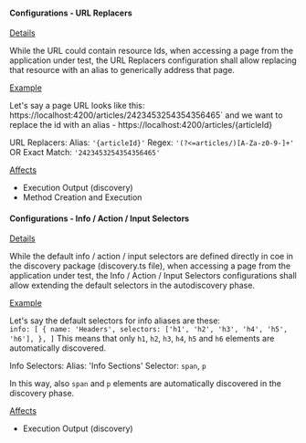 #### Configurations - URL Replacers

<ins>Details</ins>

While the URL could contain resource Ids, when accessing a page from the application under test, the URL Replacers configuration shall allow replacing that resource with an alias to generically address that page.

<ins>Example</ins>

Let's say a page URL looks like this: https://localhost:4200/articles/2423453254354356465` and we want to replace the id with an alias - https://localhost:4200/articles/{articleId}

URL Replacers: 
Alias: `'{articleId}'`
Regex: `'(?<=articles/)[A-Za-z0-9-]+'` OR Exact Match: `'2423453254354356465'`
   
<ins>Affects</ins>
- Execution Output (discovery)
- Method Creation and Execution

#### Configurations - Info / Action / Input Selectors

<ins>Details</ins>

While the default info / action / input selectors are defined directly in coe in the discovery package (discovery.ts file), when accessing a page from the application under test, the Info / Action / Input Selectors configurations shall allow extending the default selectors in the autodiscovery phase.

<ins>Example</ins>

Let's say the default selectors for info aliases are these:  
`info: [
    {
      name: 'Headers',
      selectors: ['h1', 'h2', 'h3', 'h4', 'h5', 'h6'],
    },
  ]`
 This means that only `h1`, `h2`, `h3`, `h4`, `h5` and `h6` elements are automatically discovered. 
 
 Info Selectors:
 Alias: 'Info Sections'
 Selector: `span`, `p`
 
 In this way, also `span` and `p` elements are automatically discovered in the discovery phase.
 
 <ins>Affects</ins>
 - Execution Output (discovery)


 
  
  





























